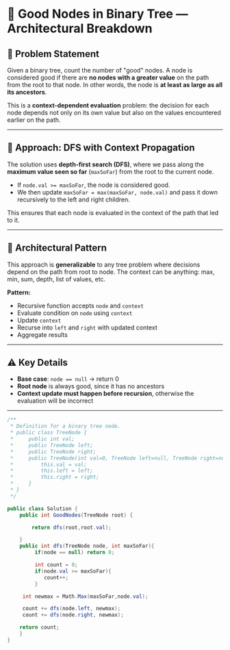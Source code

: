 # 🧠 Good Nodes in Binary Tree — Architectural Breakdown

## 📌 Problem Statement

Given a binary tree, count the number of "good" nodes. A node is considered good if there are **no nodes with a greater value** on the path from the root to that node. In other words, the node is **at least as large as all its ancestors**.

This is a **context-dependent evaluation** problem: the decision for each node depends not only on its own value but also on the values encountered earlier on the path.

---

## 🧩 Approach: DFS with Context Propagation

The solution uses **depth-first search (DFS)**, where we pass along the **maximum value seen so far** (`maxSoFar`) from the root to the current node.

- If `node.val >= maxSoFar`, the node is considered good.
- We then update `maxSoFar = max(maxSoFar, node.val)` and pass it down recursively to the left and right children.

This ensures that each node is evaluated in the context of the path that led to it.

---

## 🧱 Architectural Pattern

This approach is **generalizable** to any tree problem where decisions depend on the path from root to node. The context can be anything: max, min, sum, depth, list of values, etc.

**Pattern:**

- Recursive function accepts `node` and `context`
- Evaluate condition on `node` using `context`
- Update `context`
- Recurse into `left` and `right` with updated context
- Aggregate results

---

## ⚠️ Key Details

- **Base case**: `node == null` → return 0
- **Root node** is always good, since it has no ancestors
- **Context update must happen before recursion**, otherwise the evaluation will be incorrect

---






```csharp
/**
 * Definition for a binary tree node.
 * public class TreeNode {
 *     public int val;
 *     public TreeNode left;
 *     public TreeNode right;
 *     public TreeNode(int val=0, TreeNode left=null, TreeNode right=null) {
 *         this.val = val;
 *         this.left = left;
 *         this.right = right;
 *     }
 * }
 */

public class Solution {
    public int GoodNodes(TreeNode root) {

        return dfs(root,root.val);

    }
    public int dfs(TreeNode node, int maxSoFar){
         if(node == null) return 0;

         int count = 0;
         if(node.val >= maxSoFar){
            count++;
         }

     int newmax = Math.Max(maxSoFar,node.val);

     count += dfs(node.left, newmax);
     count += dfs(node.right, newmax);

    return count;
    }
}

```
